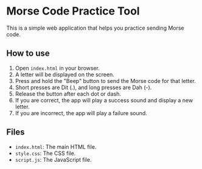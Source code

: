 # Morse Code Practice Tool

This is a simple web application that helps you practice sending Morse code.

## How to use

1.  Open `index.html` in your browser.
2.  A letter will be displayed on the screen.
3.  Press and hold the "Beep" button to send the Morse code for that letter.
4.  Short presses are Dit (.), and long presses are Dah (-).
5.  Release the button after each dot or dash.
6.  If you are correct, the app will play a success sound and display a new letter.
7.  If you are incorrect, the app will play a failure sound.

## Files

*   `index.html`: The main HTML file.
*   `style.css`: The CSS file.
*   `script.js`: The JavaScript file.
